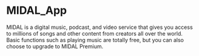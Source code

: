 # MIDAL_App
MIDAL is a digital music, podcast, and video service that gives you access to millions of songs and other content from creators all over the world. Basic functions such as playing music are totally free, but you can also choose to upgrade to MIDAL Premium.
